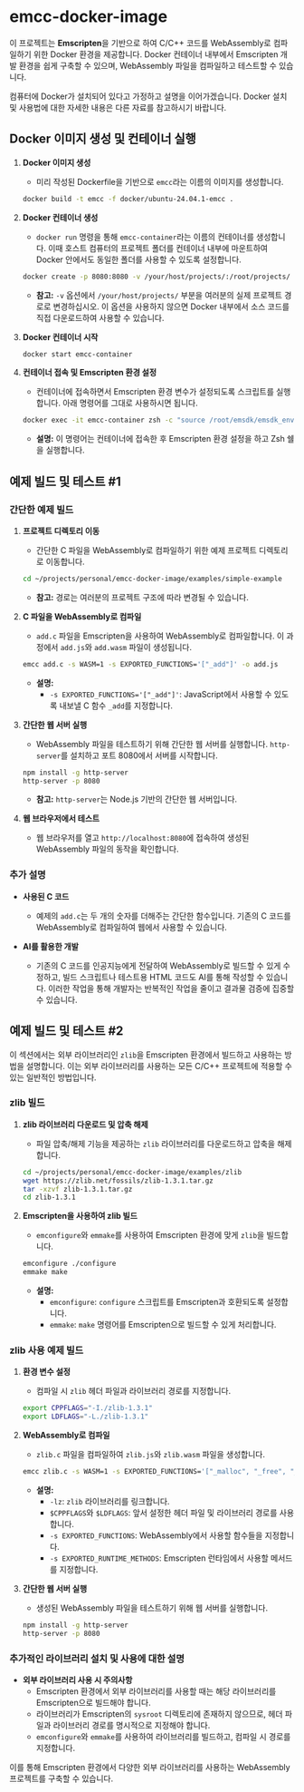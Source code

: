 # emcc-docker-image

이 프로젝트는 **Emscripten**을 기반으로 하여 C/C++ 코드를 WebAssembly로 컴파일하기 위한 Docker 환경을 제공합니다. Docker 컨테이너 내부에서 Emscripten 개발 환경을 쉽게 구축할 수 있으며, WebAssembly 파일을 컴파일하고 테스트할 수 있습니다.

컴퓨터에 Docker가 설치되어 있다고 가정하고 설명을 이어가겠습니다. Docker 설치 및 사용법에 대한 자세한 내용은 다른 자료를 참고하시기 바랍니다.

## Docker 이미지 생성 및 컨테이너 실행

1. **Docker 이미지 생성**
   - 미리 작성된 Dockerfile을 기반으로 `emcc`라는 이름의 이미지를 생성합니다.
   ```bash
   docker build -t emcc -f docker/ubuntu-24.04.1-emcc .
   ```

2. **Docker 컨테이너 생성**
   - `docker run` 명령을 통해 `emcc-container`라는 이름의 컨테이너를 생성합니다. 이때 호스트 컴퓨터의 프로젝트 폴더를 컨테이너 내부에 마운트하여 Docker 안에서도 동일한 폴더를 사용할 수 있도록 설정합니다.
   ```bash
   docker create -p 8080:8080 -v /your/host/projects/:/root/projects/ --name emcc-container emcc
   ```
   - **참고:** `-v` 옵션에서 `/your/host/projects/` 부분을 여러분의 실제 프로젝트 경로로 변경하십시오. 이 옵션을 사용하지 않으면 Docker 내부에서 소스 코드를 직접 다운로드하여 사용할 수 있습니다.

3. **Docker 컨테이너 시작**
   ```bash
   docker start emcc-container
   ```

4. **컨테이너 접속 및 Emscripten 환경 설정**
   - 컨테이너에 접속하면서 Emscripten 환경 변수가 설정되도록 스크립트를 실행합니다. 아래 명령어를 그대로 사용하시면 됩니다.
   ```bash
   docker exec -it emcc-container zsh -c "source /root/emsdk/emsdk_env.sh && /bin/zsh"
   ```
   - **설명:** 이 명령어는 컨테이너에 접속한 후 Emscripten 환경 설정을 하고 Zsh 쉘을 실행합니다.

## 예제 빌드 및 테스트 #1

### 간단한 예제 빌드

1. **프로젝트 디렉토리 이동**
   - 간단한 C 파일을 WebAssembly로 컴파일하기 위한 예제 프로젝트 디렉토리로 이동합니다.
   ```bash
   cd ~/projects/personal/emcc-docker-image/examples/simple-example
   ```
   - **참고:** 경로는 여러분의 프로젝트 구조에 따라 변경될 수 있습니다.

2. **C 파일을 WebAssembly로 컴파일**
   - `add.c` 파일을 Emscripten을 사용하여 WebAssembly로 컴파일합니다. 이 과정에서 `add.js`와 `add.wasm` 파일이 생성됩니다.
   ```bash
   emcc add.c -s WASM=1 -s EXPORTED_FUNCTIONS='["_add"]' -o add.js
   ```
   - **설명:**
     - `-s EXPORTED_FUNCTIONS='["_add"]'`: JavaScript에서 사용할 수 있도록 내보낼 C 함수 `_add`를 지정합니다.

3. **간단한 웹 서버 실행**
   - WebAssembly 파일을 테스트하기 위해 간단한 웹 서버를 실행합니다. `http-server`를 설치하고 포트 8080에서 서버를 시작합니다.
   ```bash
   npm install -g http-server
   http-server -p 8080
   ```
   - **참고:** `http-server`는 Node.js 기반의 간단한 웹 서버입니다.

4. **웹 브라우저에서 테스트**
   - 웹 브라우저를 열고 `http://localhost:8080`에 접속하여 생성된 WebAssembly 파일의 동작을 확인합니다.

### 추가 설명

- **사용된 C 코드**
  - 예제의 `add.c`는 두 개의 숫자를 더해주는 간단한 함수입니다. 기존의 C 코드를 WebAssembly로 컴파일하여 웹에서 사용할 수 있습니다.

- **AI를 활용한 개발**
  - 기존의 C 코드를 인공지능에게 전달하여 WebAssembly로 빌드할 수 있게 수정하고, 빌드 스크립트나 테스트용 HTML 코드도 AI를 통해 작성할 수 있습니다. 이러한 작업을 통해 개발자는 반복적인 작업을 줄이고 결과물 검증에 집중할 수 있습니다.

## 예제 빌드 및 테스트 #2

이 섹션에서는 외부 라이브러리인 `zlib`을 Emscripten 환경에서 빌드하고 사용하는 방법을 설명합니다. 이는 외부 라이브러리를 사용하는 모든 C/C++ 프로젝트에 적용할 수 있는 일반적인 방법입니다.

### zlib 빌드

1. **zlib 라이브러리 다운로드 및 압축 해제**
   - 파일 압축/해제 기능을 제공하는 `zlib` 라이브러리를 다운로드하고 압축을 해제합니다.
   ```bash
   cd ~/projects/personal/emcc-docker-image/examples/zlib
   wget https://zlib.net/fossils/zlib-1.3.1.tar.gz
   tar -xzvf zlib-1.3.1.tar.gz
   cd zlib-1.3.1
   ```

2. **Emscripten을 사용하여 zlib 빌드**
   - `emconfigure`와 `emmake`를 사용하여 Emscripten 환경에 맞게 `zlib`을 빌드합니다.
   ```bash
   emconfigure ./configure
   emmake make
   ```
   - **설명:**
     - `emconfigure`: `configure` 스크립트를 Emscripten과 호환되도록 설정합니다.
     - `emmake`: `make` 명령어를 Emscripten으로 빌드할 수 있게 처리합니다.

### zlib 사용 예제 빌드

1. **환경 변수 설정**
   - 컴파일 시 `zlib` 헤더 파일과 라이브러리 경로를 지정합니다.
   ```bash
   export CPPFLAGS="-I./zlib-1.3.1"
   export LDFLAGS="-L./zlib-1.3.1"
   ```

2. **WebAssembly로 컴파일**
   - `zlib.c` 파일을 컴파일하여 `zlib.js`와 `zlib.wasm` 파일을 생성합니다.
   ```bash
   emcc zlib.c -s WASM=1 -s EXPORTED_FUNCTIONS='["_malloc", "_free", "_compress_data", "_decompress_data", "_free_compress_result"]' -s EXPORTED_RUNTIME_METHODS='["stringToUTF8", "UTF8ToString", "getValue"]' -s ALLOW_MEMORY_GROWTH=1 -O3 $CPPFLAGS $LDFLAGS -lz -o zlib.js
   ```
   - **설명:**
     - `-lz`: `zlib` 라이브러리를 링크합니다.
     - `$CPPFLAGS`와 `$LDFLAGS`: 앞서 설정한 헤더 파일 및 라이브러리 경로를 사용합니다.
     - `-s EXPORTED_FUNCTIONS`: WebAssembly에서 사용할 함수들을 지정합니다.
     - `-s EXPORTED_RUNTIME_METHODS`: Emscripten 런타임에서 사용할 메서드를 지정합니다.

3. **간단한 웹 서버 실행**
   - 생성된 WebAssembly 파일을 테스트하기 위해 웹 서버를 실행합니다.
   ```bash
   npm install -g http-server
   http-server -p 8080
   ```

### 추가적인 라이브러리 설치 및 사용에 대한 설명

- **외부 라이브러리 사용 시 주의사항**
  - Emscripten 환경에서 외부 라이브러리를 사용할 때는 해당 라이브러리를 Emscripten으로 빌드해야 합니다.
  - 라이브러리가 Emscripten의 `sysroot` 디렉토리에 존재하지 않으므로, 헤더 파일과 라이브러리 경로를 명시적으로 지정해야 합니다.
  - `emconfigure`와 `emmake`를 사용하여 라이브러리를 빌드하고, 컴파일 시 경로를 지정합니다.

이를 통해 Emscripten 환경에서 다양한 외부 라이브러리를 사용하는 WebAssembly 프로젝트를 구축할 수 있습니다.

